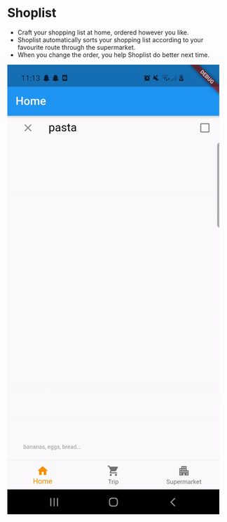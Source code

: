 # Shoplist

- Craft your shopping list at home, ordered however you like.
- Shoplist automatically sorts your shopping list according to your favourite route through the supermarket.
- When you change the order, you help Shoplist do better next time.

![some text](demo/shoplist_first_demo_28feb2021.gif)
